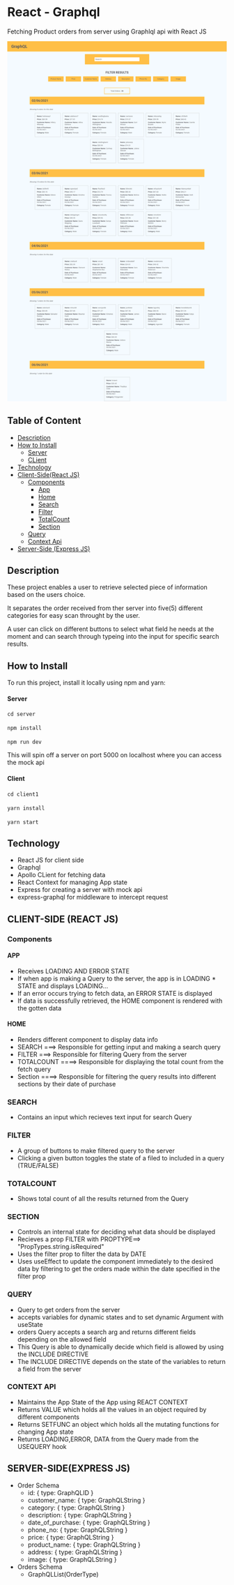 # React - Graphql

Fetching Product orders from server using Graphlql api with React JS

![React Graghql](./graphql-react.png)

## Table of Content

- [Description](#description)
- [How to Install](#how-to-install)
  - [Server](#server)
  - [CLient](#client)
- [Technology](#technology)
- [Client-Side(React JS)](#client-side-react-js)
  - [Components](#components)
    - [App](#app)
    - [Home](#home)
    - [Search](#search)
    - [Filter](#filter)
    - [TotalCount](#totalcount)
    - [Section](#section)
  - [Query](#query)
  - [Context Api](#context-api)
- [Server-Side (Express JS)](#server-sideexpress-js)

## Description

These project enables a user to retrieve selected piece of information based on the users choice.

It separates the order received from ther server into five(5) different categories for easy scan throught by the user.

A user can click on different buttons to select what field he needs at the moment and can search through typeing into the input for specific search results.

## How to Install

To run this project, install it locally using npm and yarn:

#### Server

```
cd server

npm install

npm run dev

```

This will spin off a server on port 5000 on localhost where you can access the mock api

#### Client

```
cd client1

yarn install

yarn start

```

## Technology

- React JS for client side
- Graphql
- Apollo CLient for fetching data
- React Context for managing App state
- Express for creating a server with mock api
- express-graphql for middleware to intercept request

## CLIENT-SIDE (REACT JS)

### Components

#### APP

- Receives LOADING AND ERROR STATE
- If when app is making a Query to the server, the app is in LOADING \* STATE and displays LOADING...
- If an error occurs trying to fetch data, an ERROR STATE is displayed
- If data is successfully retrieved, the HOME component is rendered with the gotten data

#### HOME

- Renders different component to display data info
- SEARCH ===> Responsible for getting input and making a search query
- FILTER ===> Responsible for filtering Query from the server
- TOTALCOUNT ====> Responsible for displaying the total count from the fetch query
- Section ====> Responsible for filtering the query results into different sections by their date of purchase

### SEARCH

- Contains an input which recieves text input for search Query

### FILTER

- A group of buttons to make filtered query to the server
- Clicking a given button toggles the state of a filed to included in a query (TRUE/FALSE)

### TOTALCOUNT

- Shows total count of all the results returned from the Query

### SECTION

- Controls an internal state for deciding what data should be displayed
- Recieves a prop FILTER with PROPTYPE==> "PropTypes.string.isRequired"
- Uses the filter prop to filter the data by DATE
- Uses useEffect to update the component immediately to the desired data by filtering to get the orders made within the date specified in the filter prop

### QUERY

- Query to get orders from the server
- accepts variables for dynamic states and to set dynamic Argument with useState
- orders Query accepts a search arg and returns different fields depending on the allowed field
- This Query is able to dynamically decide which field is allowed by using the INCLUDE DIRECTIVE
- The INCLUDE DIRECTIVE depends on the state of the variables to return a field from the server

### CONTEXT API

- Maintains the App State of the App using REACT CONTEXT
- Returns VALUE which holds all the values in an object required by different components
- Returns SETFUNC an object which holds all the mutating functions for changing App state
- Returns LOADING,ERROR, DATA from the Query made from the USEQUERY hook

## SERVER-SIDE(EXPRESS JS)

- Order Schema
  - id: { type: GraphQLID }
  - customer_name: { type: GraphQLString }
  - category: { type: GraphQLString }
  - description: { type: GraphQLString }
  - date_of_purchase: { type: GraphQLString }
  - phone_no: { type: GraphQLString }
  - price: { type: GraphQLString }
  - product_name: { type: GraphQLString }
  - address: { type: GraphQLString }
  - image: { type: GraphQLString }
- Orders Schema
  - GraphQLList(OrderType)
